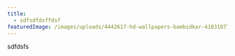 ```yaml
---
title:
  - sdfsdfdsffdsf
featuredImage: /images/uploads/4442617-hd-wallpapers-bambidkar-41031077-3840-2160.jpg
---
```

sdfdsfs